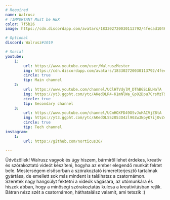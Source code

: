 ```yaml
---
# Required
name: Walrusz
# !IMPORTANT Must be HEX
color: 7f5b26
image: https://cdn.discordapp.com/avatars/183302720030113792/4fecad104687bc2c889bda7043276a6c.webp

# Optional
discord: Walrusz#1019

# Social
youtube: 
    1:
        url: https://www.youtube.com/user/WalruszMester
        img: https://cdn.discordapp.com/avatars/183302720030113792/4fecad104687bc2c889bda7043276a6c.webp
        circle: true
        tip: Main channel
    2:
        url: https://www.youtube.com/channel/UClHTVdylM_DThBGSiELHaTA
        img: https://yt3.ggpht.com/ytc/AKedOLR4-K1mNlWa_GpO2Dpu7CrsMzT943dh3m6BHlib=s176-c-k-c0x00ffffff-no-rj
        circle: true
        tip: Secondary channel
    3:
        url: https://www.youtube.com/channel/UCmHOXFD49OSvJuHAIVjZ8tA
        img: https://yt3.ggpht.com/ytc/AKedOLSSz053O4zl90Zw3NpyK7ijOvZ4V04AwJcW1R10=s176-c-k-c0x00ffffff-no-rj
        circle: true
        tip: Tech channel
instagram:
    1:
        url: https://github.com/norticus36/

---
```


Üdvözöllek! Walrusz vagyok és úgy hiszem, bármiről lehet érdekes, kreatív és szórakoztató videót készíteni, hogyha az ember elegendő munkát fektet bele. Mesterségem elsősorban a szórakoztató ismeretterjesztő tartalmak gyártása, de emellett sok más mindent is találhatsz a csatornámon. Szeretek nagy hangsúlyt fektetni a videók vágására, az utómunkára és hiszek abban, hogy a minőségi szórakoztatás kulcsa a kreativitásban rejlik. Bátran nézz szét a csatornámon, háthatalálsz valamit, ami tetszik :)